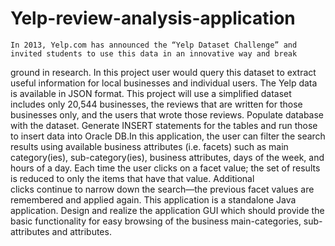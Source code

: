 # Yelp-review-analysis-application

    In 2013, Yelp.com has announced the “Yelp Dataset Challenge” and invited students to use this data in an innovative way and break  
ground in research. In this project user would query this dataset to extract useful information for local businesses and individual users.
    The Yelp data is available in JSON format. This project will use a simplified dataset includes only 20,544 businesses, the reviews that 
are written for those businesses only, and the users that wrote those reviews. Populate database with the dataset. Generate INSERT 
statements for the tables and run those to insert data into Oracle DB.In this application, the user can filter the search results using 
available business attributes (i.e. facets) such as main category(ies), sub-category(ies), business attributes, days of the week, and hours
of a day. Each time the user clicks on a facet value; the set of results is reduced to only the items that have that value. Additional  
clicks continue to narrow down the search—the previous facet values are remembered and applied again. This application is a standalone 
Java application.
    Design and realize the application GUI which should provide the basic functionality for easy browsing of the business main-categories, 
sub-attributes and attributes.
